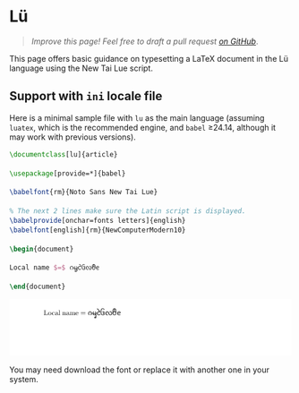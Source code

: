 # Lü

<blockquote>
  <p><em>Improve this page! Feel free to draft a pull request <a href="https://github.com/latex3/babel/tree/docs/docs">on GitHub</a></em>.</p>
</blockquote>

This page offers basic guidance on typesetting a LaTeX document in the
Lü language using the New Tai Lue script.

## Support with `ini` locale file

Here is a minimal sample file with `lu` as the main language
(assuming `luatex`, which is the recommended engine, and `babel` ≥24.14,
although it may work with previous versions).

```tex
\documentclass[lu]{article}

\usepackage[provide=*]{babel}

\babelfont{rm}{Noto Sans New Tai Lue}

% The next 2 lines make sure the Latin script is displayed.
\babelprovide[onchar=fonts letters]{english}
\babelfont[english]{rm}{NewComputerModern10}

\begin{document}

Local name $=$ ᦅᧄᦺᦑᦟᦹᧉ

\end{document}
```

![](../media/locale-lu.png)

You may need download the font or replace it with another one in your
system.